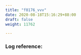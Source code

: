 ```yaml
---
title: "f0176_vvv"
date: 2020-08-18T15:16:29+88:00
draft: false
weight: 11762

---
```


### Log reference: <no value>

```
